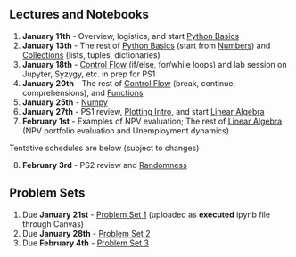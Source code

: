 ## Lectures and Notebooks

1. **January 11th** - Overview, logistics, and start [Python Basics](https://datascience.quantecon.org/python_fundamentals/basics.html)
2. **January 13th** - The rest of [Python Basics](https://datascience.quantecon.org/python_fundamentals/basics.html) (start from [Numbers](https://datascience.quantecon.org/python_fundamentals/basics.html#Numbers)) and [Collections](https://datascience.quantecon.org/python_fundamentals/collections.html) (lists, tuples, dictionaries)
3. **January 18th** - [Control Flow](https://datascience.quantecon.org/python_fundamentals/control_flow.html) (if/else, for/while loops) and lab session on Jupyter, Syzygy, etc.  in prep for PS1
4. **January 20th** - The rest of [Control Flow](https://datascience.quantecon.org/python_fundamentals/control_flow.html) (break, continue, comprehensions), and [Functions](https://datascience.quantecon.org/python_fundamentals/functions.html)
5. **January 25th** - [Numpy](https://datascience.quantecon.org/scientific/numpy_arrays.html)
6. **January 27th** - PS1 review, [Plotting Intro](https://datascience.quantecon.org/scientific/plotting.html), and start [Linear Algebra](https://datascience.quantecon.org/scientific/applied_linalg.html)
7. **February 1st** - Examples of NPV evaluation; The rest of [Linear Algebra](https://datascience.quantecon.org/scientific/applied_linalg.html) (NPV portfolio evaluation and Unemployment dynamics)

Tentative schedules are below (subject to changes)

8. **February 3rd** - PS2 review and [Randomness](https://datascience.quantecon.org/scientific/randomness.html)

<!--
9. **February 8th** - [Randomness](https://datascience.quantecon.org/scientific/randomness.html) and [Optimization](https://datascience.quantecon.org/scientific/optimization.html)
10. **February 10th** - [Pandas Intro](https://datascience.quantecon.org/pandas/intro.html), and start [Pandas Basics](https://datascience.quantecon.org/pandas/basics.html)
11. **February 15th** - Midterm break; Family Day
12. **February 17th** - Midterm break
13. **February 22nd** - Quickly through [Storage Formats](https://datascience.quantecon.org/pandas/storage_formats.html) and [Cleaning Data](https://datascience.quantecon.org/pandas/data_clean.html)
14. **February 24th** - [Reshape](https://datascience.quantecon.org/pandas/reshape.html); [Merge](https://datascience.quantecon.org/pandas/merge.html)
15. **March 1st** - [Groupby](https://datascience.quantecon.org/pandas/groupby.html) and [Timeseries](https://datascience.quantecon.org/pandas/timeseries.html)
16. **March 3rd** - [Matplotlib](https://datascience.quantecon.org/pandas/matplotlib.html)
17. **March 8th** - [Visualization](https://datascience.quantecon.org/applications/visualization_rules.html)
18. **March 10th** - [Regression](https://datascience.quantecon.org/applications/regression.html)
19. **March 15th** - [Regression](https://datascience.quantecon.org/applications/regression.html)
20. **March 17th** - [Application: recidivism](https://datascience.quantecon.org/applications/recidivism.html)
21. **March 22nd** - [Classification](https://datascience.quantecon.org/applications/classification.html)
22. **March 24th** - [Mapping](https://datascience.quantecon.org/applications/maps.html), [Covid trends](https://github.com/ubcecon/ECON323_2020_Fall/blob/master/extra_notebooks/covid-trends.ipynb)
23. **March 29th** - [Covid trends (continued)](https://github.com/ubcecon/ECON323_2020_Fall/blob/master/extra_notebooks/covid-trends.ipynb), [Covid cases](https://github.com/ubcecon/ECON323_2020_Fall/blob/master/extra_notebooks/covid-cases.ipynb)
24. **March 31st** - [Machine learning in economics](https://datascience.quantecon.org/applications/ml_in_economics.html)
25. **April 5th** - Easter Monday
26. **April 7th** - Final Project Brainstorming / Discussion
27. **April 12th** - [Heterogeneous effect](https://datascience.quantecon.org/applications/heterogeneity.html)
28. **April 14th** - [Working with text](https://datascience.quantecon.org/applications/working_with_text.html)
-->

## Problem Sets
1. Due **January 21st** - [Problem Set 1](https://datascience.quantecon.org/problem_sets/problem_set_1.html) (uploaded as **executed** ipynb file through Canvas)
2. Due **January 28th** - [Problem Set 2](https://datascience.quantecon.org/problem_sets/problem_set_2.html)
3. Due **February 4th** - [Problem Set 3](https://datascience.quantecon.org/problem_sets/problem_set_3.html)
<!--
4. Due **October 8th** - [Problem Set 4](https://datascience.quantecon.org/problem_sets/problem_set_4.html) - Only quetsions 1, 3, 5, and 6
5. Due **October 22nd** - [Problem Set 5](https://datascience.quantecon.org/problem_sets/problem_set_5.html)
6. Due **October 29th** - [Problem Set 6](https://datascience.quantecon.org/problem_sets/problem_set_6.html) - Only questions 1-7 and 9-10.
7. Due **November 5th** - [Problem Set 7](https://datascience.quantecon.org/problem_sets/problem_set_7.html)
7. Due **November 19th** [Problem Set 8](https://datascience.quantecon.org/problem_sets/problem_set_8.html) or the exercises from [the covid prediction notebook](https://github.com/ubcecon/323-covid/blob/master/notebooks/covid-prediction.ipynb) -->
